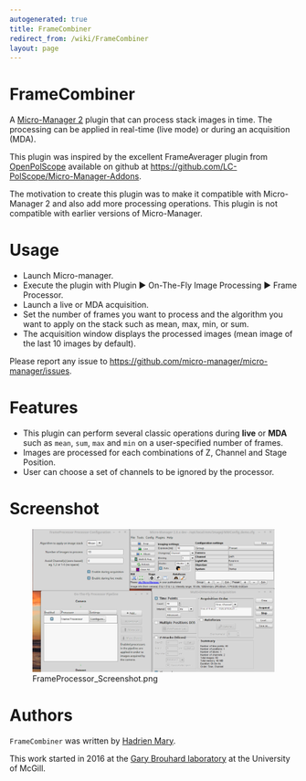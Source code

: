 ```yaml
---
autogenerated: true
title: FrameCombiner
redirect_from: /wiki/FrameCombiner
layout: page
---
```


# FrameCombiner

A [Micro-Manager 2](https://micro-manager.org/) plugin that can process
stack images in time. The processing can be applied in real-time (live
mode) or during an acquisition (MDA).

This plugin was inspired by the excellent FrameAverager plugin from
[OpenPolScope](http://www.openpolscope.org/pages/MMPlugin_Frame_Averager.htm)
available on github at
<https://github.com/LC-PolScope/Micro-Manager-Addons>.

The motivation to create this plugin was to make it compatible with
Micro-Manager 2 and also add more processing operations. This plugin is
not compatible with earlier versions of Micro-Manager.

# Usage

-   Launch Micro-manager.
-   Execute the plugin with Plugin ▶ On-The-Fly Image Processing ▶ Frame
    Processor.
-   Launch a live or MDA acquisition.
-   Set the number of frames you want to process and the algorithm you
    want to apply on the stack such as mean, max, min, or sum.
-   The acquisition window displays the processed images (mean image of
    the last 10 images by default).

Please report any issue to
<https://github.com/micro-manager/micro-manager/issues>.

# Features

-   This plugin can perform several classic operations during **live**
    or **MDA** such as `mean`, `sum`, `max` and `min` on a
    user-specified number of frames.
-   Images are processed for each combinations of Z, Channel and Stage
    Position.
-   User can choose a set of channels to be ignored by the processor.

# Screenshot

<figure>
<img src="media/FrameProcessor_Screenshot.png" title="FrameProcessor_Screenshot.png" width="600" alt="FrameProcessor_Screenshot.png" /><figcaption aria-hidden="true">FrameProcessor_Screenshot.png</figcaption>
</figure>

# Authors

`FrameCombiner` was written by [Hadrien Mary](mailto:hadrien.mary@gmail.com).

This work started in 2016 at the [Gary Brouhard
laboratory](http://brouhardlab.mcgill.ca/) at the University of McGill.


